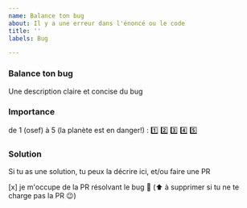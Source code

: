 ```yaml
---
name: Balance ton bug
about: Il y a une erreur dans l'énoncé ou le code
title: ''
labels: Bug

---
```


### Balance ton bug

Une description claire et concise du bug

### Importance

de 1 (osef) à 5 (la planète est en danger!) : :one: :two: :three: :four: :five:

### Solution

Si tu as une solution, tu peux la décrire ici, et/ou faire une PR

[x] je m'occupe de la PR résolvant le bug :muscle:
(:arrow_up: à supprimer si tu ne te charge pas la PR :wink:)
